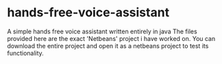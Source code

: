 # hands-free-voice-assistant
A simple hands free voice assistant written entirely in java
The files provided here are the exact 'Netbeans' project i have worked on.
You can download the entire project and open it as a netbeans project to test its functionality.

